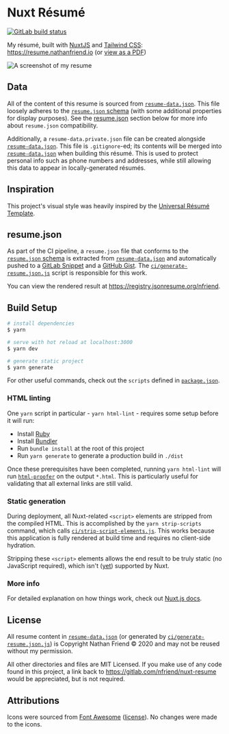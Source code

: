 # Nuxt Résumé

<a href="https://gitlab.com/nfriend/nuxt-resume/pipelines/latest"
  target="_blank"><img
  src="https://gitlab.com/nfriend/nuxt-resume/badges/master/pipeline.svg"
  alt="GitLab build status"></a>

My résumé, built with [NuxtJS](https://nuxtjs.org/guide/installation) and
[Tailwind CSS](https://tailwindcss.com/): https://resume.nathanfriend.io (or
[view as a
PDF](https://resume.nathanfriend.io/Nathan%20Friend%20-%20R%C3%A9sum%C3%A9.pdf))

![A screenshot of my resume](https://resume.nathanfriend.io/screenshot.png)

## Data

All of the content of this resume is sourced from
[`resume-data.json`](./resume-data.json). This file loosely adheres to the
[`resume.json` schema](https://jsonresume.org/schema/) (with some additional
properties for display purposes). See the [resume.json](#resumejson) section
below for more info about `resume.json` compatibility.

Additionally, a `resume-data.private.json` file can be created alongside
[`resume-data.json`](./resume-data.json). This file is `.gitignore`-ed; its
contents will be merged into [`resume-data.json`](./resume-data.json) when
building this résumé. This is used to protect personal info such as phone
numbers and addresses, while still allowing this data to appear in
locally-generated résumés.

## Inspiration

This project's visual style was heavily inspired by the [Universal Résumé
Template](https://universal-resume-pages.netlify.com/).

## resume.json

As part of the CI pipeline, a `resume.json` file that conforms to the
[`resume.json` schema](https://jsonresume.org/schema/) is extracted from
[`resume-data.json`](./resume-data.json) and automatically pushed to a [GitLab
Snippet](https://gitlab.com/snippets/1948091) and a [GitHub
Gist](https://gist.github.com/nfriend/36d83b1526df75a663d9c3ad0b1cd630). The
[`ci/generate-resume.json.js`](./ci/generate-resume.json.js) script is
responsible for this work.

You can view the rendered result at https://registry.jsonresume.org/nfriend.

## Build Setup

```bash
# install dependencies
$ yarn

# serve with hot reload at localhost:3000
$ yarn dev

# generate static project
$ yarn generate
```

For other useful commands, check out the `scripts` defined in
[`package.json`](./package.json).

### HTML linting

One `yarn` script in particular - `yarn html-lint` - requires some setup before
it will run:

- Install [Ruby](https://www.ruby-lang.org/en/)
- Install [Bundler](https://bundler.io/)
- Run `bundle install` at the root of this project
- Run `yarn generate` to generate a production build in `./dist`

Once these prerequisites have been completed, running `yarn html-lint` will run
[`html-proofer`](https://github.com/gjtorikian/html-proofer) on the output
`*.html`. This is particularly useful for validating that all external links are
still valid.

### Static generation

During deployment, all Nuxt-related `<script>` elements are stripped from the
compiled HTML. This is accomplished by the `yarn strip-scripts` command, which
calls [`ci/strip-script-elements.js`](ci/strip-script-elements.js). This works
because this application is fully rendered at build time and requires no
client-side hydration.

Stripping these `<script>` elements allows the end result to be truly static (no
JavaScript required), which isn't ([yet](ci/strip-script-elements.js`))
supported by Nuxt.

### More info

For detailed explanation on how things work, check out [Nuxt.js
docs](https://nuxtjs.org).

## License

All resume content in [`resume-data.json`](./resume-data.json) (or generated by
[`ci/generate-resume.json.js`](./ci/generate-resume.json.js)) is Copyright
Nathan Friend © 2020 and may not be reused without my permission.

All other directories and files are MIT Licensed. If you make use of any code
found in this project, a link back to https://gitlab.com/nfriend/nuxt-resume
would be appreciated, but is not required.

## Attributions

Icons were sourced from [Font Awesome](https://fontawesome.com/)
([license](https://fontawesome.com/license)). No changes were made to the icons.
